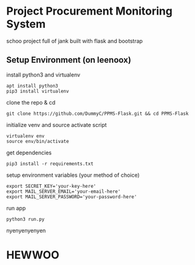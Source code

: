 # Project Procurement Monitoring System

schoo project full of jank
built with flask and bootstrap

## Setup Environment (on leenoox)

install python3 and virtualenv

```
apt install python3
pip3 install virtualenv
```

clone the repo & cd
```
git clone https://github.com/DummyC/PPMS-Flask.git && cd PPMS-Flask
```

initialize venv and source activate script
```
virtualenv env
source env/bin/activate
```

get dependencies
```
pip3 install -r requirements.txt
```

setup environment variables (your method of choice)
```
export SECRET_KEY='your-key-here'
export MAIL_SERVER_EMAIL='your-email-here'
export MAIL_SERVER_PASSWORD='your-password-here'
```

run app
```
python3 run.py
```

nyenyenyenyen

# HEWWOO